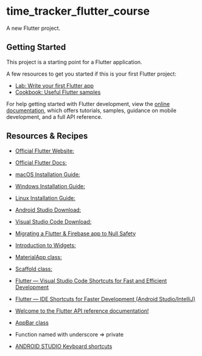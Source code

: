 # time_tracker_flutter_course

A new Flutter project.

## Getting Started

This project is a starting point for a Flutter application.

A few resources to get you started if this is your first Flutter project:

- [Lab: Write your first Flutter app](https://docs.flutter.dev/get-started/codelab)
- [Cookbook: Useful Flutter samples](https://docs.flutter.dev/cookbook)

For help getting started with Flutter development, view the
[online documentation](https://docs.flutter.dev/), which offers tutorials,
samples, guidance on mobile development, and a full API reference.

## Resources & Recipes

- [Official Flutter Website:](https://flutter.dev/)
- [Official Flutter Docs:](https://flutter.dev/docs)
- [macOS Installation Guide:](https://flutter.dev/docs/get-started/install/macos)
- [Windows Installation Guide:](https://flutter.dev/docs/get-started/install/windows)
- [Linux Installation Guide:](https://flutter.dev/docs/get-started/install/linux)
- [Android Studio Download:](https://developer.android.com/studio)
- [Visual Studio Code Download:](https://code.visualstudio.com/)

- [Migrating a Flutter & Firebase app to Null Safety](https://codewithandrea.com/articles/migrating-flutter-firebase-app-null-safety/)

- [Introduction to Widgets:](https://flutter.dev/docs/development/ui/widgets-intro)
- [MaterialApp class:](https://docs.flutter.io/flutter/material/MaterialApp-class.html)
- [Scaffold class:](https://docs.flutter.io/flutter/material/Scaffold-class.html)

- [Flutter — Visual Studio Code Shortcuts for Fast and Efficient Development](https://medium.com/flutter-community/flutter-visual-studio-code-shortcuts-for-fast-and-efficient-development-7235bc6c3b7d)

- [Flutter — IDE Shortcuts for Faster Development (Android Studio/IntelliJ)](https://medium.com/flutter-community/flutter-ide-shortcuts-for-faster-development-2ef45c51085b)

- [Welcome to the Flutter API reference documentation!](https://api.flutter-io.cn/)

- [AppBar class](https://api.flutter-io.cn/flutter/material/AppBar-class.html)

- Function named with underscore => private

- [ANDROID STUDIO Keyboard shortcuts](https://developer.android.com/studio/intro/keyboard-shortcuts)


